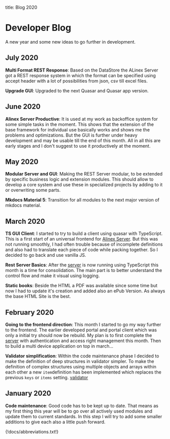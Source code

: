 title: Blog 2020

# Developer Blog

A new year and some new ideas to go further in development.

## July 2020

**Multi Format REST Response**: Based on the DataStore the ALinex Server got a REST response system in which the format can be specified using accept header with a lot of possibilities from json, csv till excel files.

**Upgrade GUI**: Upgraded to the next Quasar and Quasar app version.

## June 2020

**Alinex Server Productive**: It is used at my work as backoffice system for some simple tasks in the moment. This shows that the extension of the base framework for individual use basically works and shows me the problems and optimizations. But the GUI is further under heavy development and may be usable till the end of this month. All in all this are early stages and I don't suggest to use it productively at the moment.

## May 2020

**Modular Server and GUI**: Making the REST Server modular, to be extended by specific business logic and extension modules.
This should allow to develop a core system and use these in specialized projects by adding to it or overwriting some parts.

**Mkdocs Material 5**: Transition for all modules to the next major version of mkdocs material.

## March 2020

**TS GUI Client**: I started to try to build a client using quasar with TypeScript. This is a first start of an universal frontend for [Alinex Server](https://alinex.github.io/node-server). But this was not running smoothly, I had often trouble because of incomplete definitions and also had to translate each piece of code while packing together. So I decided to go back and use vanilla JS.

**Rest Server Basics**: After the [server](https://alinex.github.io/node-server) is now running using TypeScript this month is a time for consolidation. The main part is to better understand the control flow and make it visual using logging.

**Static books**: Beside the HTML a PDF was available since some time but now I had to update it's creation and added also an ePub Version. As always the base HTML Site is the best.

## February 2020

**Going to the frontend direction**: This month I started to go my way further to the frontend. The earlier developed portal and portal client which was only a initial try should now be rebuild. My plan is to first complete the [server](https://alinex.github.io/node-server) with authentication and access right management this month. Then to build a multi device application on top in march...

**Validator simplification**: Within the code maintenance phase I decided to make the definition of deep structures in validator simpler. To make the definition of complex structures using multiple objects and arrays within each other a new `item`definition has been implemented which replaces the previous `keys` or `items` setting. [validator](https://alinex.github.io/node-validator)

## January 2020

**Code maintenance**: Good code has to be kept up to date. That means as my first thing this year will be to go over all actively used modules and update them to current standards. In this step I will try to add some smaller additions to give each also a little push forward.

{!docs/abbreviations.txt!}
